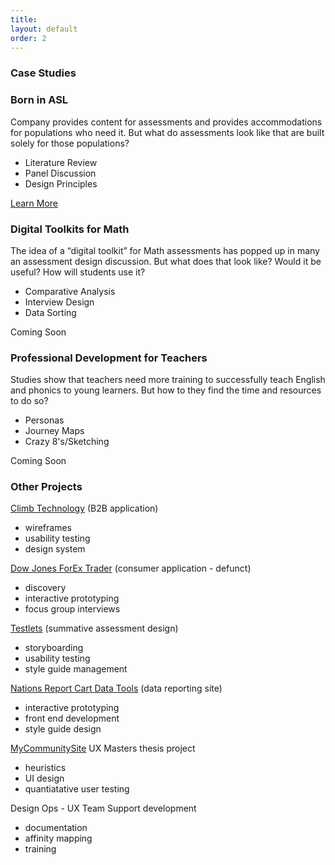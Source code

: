 ```yaml
---
title:
layout: default
order: 2
---
```

<div class="case-studies">
<h3>Case Studies</h3>

<div class="case-outer-container">
  <div class="case-container">
  <h3>Born in ASL</h3>
  <p>Company provides content for assessments and provides accommodations for populations who need it. But what do assessments look like that are built solely for those populations?</p>
  <ul>
  <li>Literature Review</li>
  <li>Panel Discussion</li>
  <li>Design Principles</li>
  </ul>
  <a href="">Learn More</a>
  </div>

  <div class="case-container">
  <h3>Digital Toolkits for Math</h3>
  <p>The idea of a “digital toolkit” for Math assessments has popped up in many an assessment design discussion. But what does that look like? Would it be useful? How will students use it? </p>
  <ul>
  <li>Comparative Analysis</li>
  <li>Interview Design</li>
  <li>Data Sorting</li>
  </ul>
  <span>Coming Soon</span>
  </div>

  <div class="case-container">
  <h3>Professional Development for Teachers</h3>
  <p>Studies show that teachers need more training to successfully teach English and phonics to young learners. But how to they find the time and resources to do so?
  </p>
  <ul>
  <li>Personas</li>
  <li>Journey Maps</li>
  <li>Crazy 8's/Sketching</li>
  </ul>
  <span>Coming Soon</span>
  </div>
</div>

<h3>Other Projects</h3>

<a href="http://www.climbtechnology.com/">Climb Technology</a> (B2B application)
<ul class="project-application">
<li>wireframes</li>
<li>usability testing</li>
<li>design system</li>
</ul>

<a href="https://www.dailyfx.com/dow-jones/">Dow Jones ForEx Trader</a> (consumer application - defunct)
<ul class="project-application">
<li>discovery</li>
<li>interactive prototyping</li>
<li>focus group interviews</li>
</ul>

<a href="https://edulastic.com/ets-testlets/">Testlets</a> (summative assessment design)
<ul class="project-application">
<li>storyboarding</li>
<li>usability testing</li>
<li>style guide management</li>
</ul>

<a href="https://www.nationsreportcard.gov/data_tools.aspx">Nations Report Cart Data Tools</a> (data reporting site)
<ul class="project-application">
<li>interactive prototyping</li>
<li>front end development</li>
<li>style guide design</li>
</ul>

<a href="https://skepsis.riceprower.com/">MyCommunitySite</a> UX Masters thesis project
<ul class="project-application">
<li>heuristics</li>
<li>UI design</li>
<li>quantiatative user testing</li>
</ul>

Design Ops - UX Team Support development
<ul class="project-application">
<li>documentation</li>
<li>affinity mapping</li>
<li>training</li>
</ul>
</div>